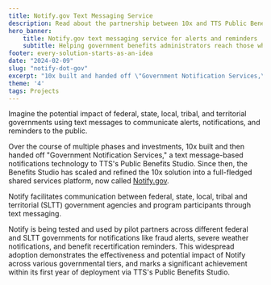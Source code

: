 ```yaml
---
title: Notify.gov Text Messaging Service
description: Read about the partnership between 10x and TTS Public Benefits Studio's Notify.gov — helping benefits administrators stay in touch with benefit recipients.
hero_banner:
    title: Notify.gov text messaging service for alerts and reminders
    subtitle: Helping government benefits administrators reach those who need help most
footer: every-solution-starts-as-an-idea
date: "2024-02-09"
slug: "notify-dot-gov"
excerpt: "10x built and handed off \"Government Notification Services,\" a text message-based notifications technology to TTS's Public Benefits Studio."
theme: '4'
tags: Projects
---
```


<p class="usa-intro">  
    Imagine the potential impact of federal, state, local, tribal, and territorial governments using text messages to communicate alerts, notifications, and reminders to the public.
</p>

Over the course of multiple phases and investments, 10x built and then handed off "Government Notification Services," a text message-based notifications technology to TTS's Public Benefits Studio. Since then, the Benefits Studio has scaled and refined the 10x solution into a full-fledged shared services platform, now called <a class="usa-link usa-link--external" rel="noreferrer" href="https://beta.notify.gov/">Notify.gov</a>. 

Notify facilitates communication between federal, state, local, tribal and territorial (SLTT) government agencies and program participants through text messaging. 

Notify is being tested and used by pilot partners across different federal and SLTT governments for notifications like fraud alerts, severe weather notifications, and benefit recertification reminders. This widespread adoption demonstrates the effectiveness and potential impact of Notify across various governmental tiers, and marks  a significant achievement within its first year of deployment via TTS's Public Benefits Studio.